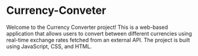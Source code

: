 # Currency-Conveter
Welcome to the Currency Converter project! This is a web-based application that allows users to convert between different currencies using real-time exchange rates fetched from an external API. The project is built using JavaScript, CSS, and HTML.
